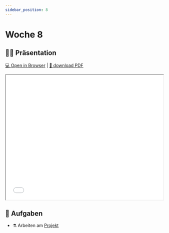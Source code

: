```yaml
---
sidebar_position: 8
---
```


# Woche 8

## :teacher: Präsentation

[:computer: Open in Browser](pathname:///slides/woche-8) |
[:floppy_disk: download PDF](pathname:///slides/woche-8.pdf)

<iframe src="/bbzbl-modul-404/slides/woche-8" width="100%" height="400px"></iframe>

## :pencil: Aufgaben

- :alembic: Arbeiten am [Projekt](../beurteilungen/lb2.md)
